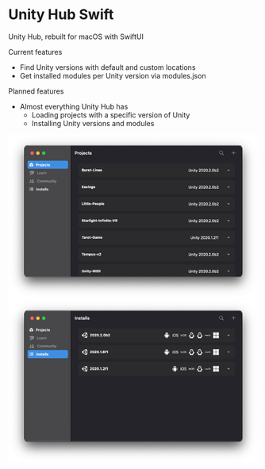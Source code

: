 # Unity Hub Swift
Unity Hub, rebuilt for macOS with SwiftUI

Current features
- Find Unity versions with default and custom locations
- Get installed modules per Unity version via modules.json

Planned features
- Almost everything Unity Hub has
  - Loading projects with a specific version of Unity
  - Installing Unity versions and modules

![Projects view](images/Projects.png) 
![Installs view](images/Installs.png) 

